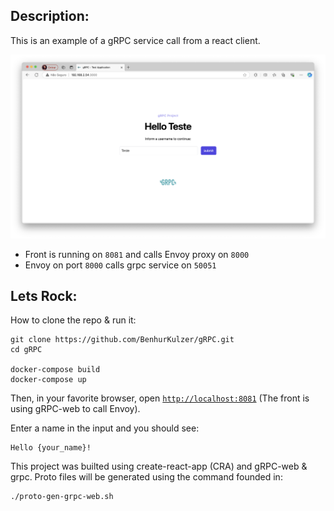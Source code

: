 ## Description:

This is an example of a gRPC service call from a react client.

![screenshot](https://raw.githubusercontent.com/BenhurKulzer/gRPC/refs/heads/main/client/src/assets/screenshot.png)

- Front is running on `8081` and calls Envoy proxy on `8000`
- Envoy on port `8000` calls grpc service on `50051`

## Lets Rock:

How to clone the repo & run it:

```
git clone https://github.com/BenhurKulzer/gRPC.git
cd gRPC

docker-compose build
docker-compose up
```

Then, in your favorite browser, open [`http://localhost:8081`](http://localhost:8081) (The front is using gRPC-web to call Envoy).

Enter a name in the input and you should see:

```
Hello {your_name}!
```

This project was builted using create-react-app (CRA) and gRPC-web & grpc. Proto files will be generated using the command founded in:

```
./proto-gen-grpc-web.sh
```